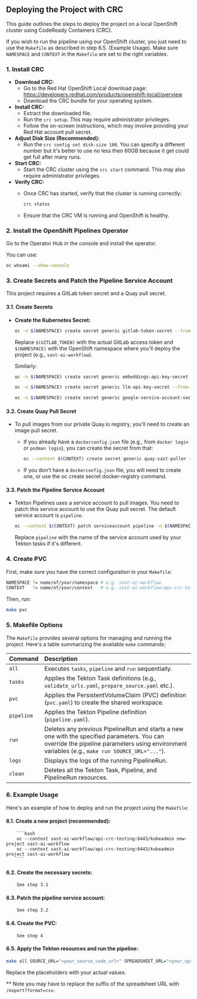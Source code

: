## Deploying the Project with CRC

This guide outlines the steps to deploy the project on a local OpenShift cluster using CodeReady Containers (CRC).

If you wish to run the pipeline using our OpenShift cluster, you just need to use the `Makefile` as described in step 6.5. (Example Usage). Make sure `NAMESPACE` and `CONTEXT` in the `Makefile` are set to the right variables.

### 1. Install CRC

   * **Download CRC:**
        * Go to the Red Hat OpenShift Local download page: https://developers.redhat.com/products/openshift-local/overview
        * Download the CRC bundle for your operating system.
   * **Install CRC:**
        * Extract the downloaded file.
        * Run the `crc setup`. This may require administrator privileges.
        * Follow the on-screen instructions, which may involve providing your Red Hat account pull secret.
   * **Adjust Disk Size (Recommended):**
        * Run the `crc config set disk-size 100`. You can specify a different number but it's better to use no less then 60GB because it get could get full after many runs.
   * **Start CRC:**
        * Start the CRC cluster using the `crc start` command. This may also require administrator privileges.
   * **Verify CRC:**
        * Once CRC has started, verify that the cluster is running correctly:

            ```bash
            crc status
            ```

        * Ensure that the CRC VM is running and OpenShift is healthy.

### 2. Install the OpenShift Pipelines Operator

Go to the Operator Hub in the console and install the operator.

You can use:

```bash
oc whoami --show-console
```
     

### 3. Create Secrets and Patch the Pipeline Service Account

   This project requires a GitLab token secret and a Quay pull secret.

   #### 3.1. Create Secrets
   * **Create the Kubernetes Secret:**

        ```bash
        oc -n $(NAMESPACE) create secret generic gitlab-token-secret --from-literal=gitlab_token="$(GITLAB_TOKEN)"
        ```

        Replace `$(GITLAB_TOKEN)` with the actual GitLab access token and `$(NAMESPACE)` with the OpenShift namespace where you'll deploy the project (e.g., `sast-ai-workflow`).

        Similarly:

        ```bash
        oc -n $(NAMESPACE) create secret generic embeddings-api-key-secret --from-literal=api_key="$(EMBEDDINGS_API_KEY)"
        ```

        ```bash
        oc -n $(NAMESPACE) create secret generic llm-api-key-secret --from-literal=api_key="$(LLM_API_KEY)"
        ```

        ```bash
        oc -n $(NAMESPACE) create secret generic google-service-account-secret --from-file=service_account.json=/path/to/google/service/account/secret.json
        ```

   #### 3.2. Create Quay Pull Secret

   * To pull images from our private Quay.io registry, you'll need to create an image pull secret.
        * If you already have a `dockerconfig.json` file (e.g., from `docker login` or `podman login`), you can create the secret from that:

            ```bash
            oc --context $(CONTEXT) create secret generic quay-sast-puller --from-file=.dockerconfigjson=$XDG_RUNTIME_DIR/containers/auth.json --type=kubernetes.io/dockerconfigjson -n $(NAMESPACE)
            ```

        * If you don't have a `dockerconfig.json` file, you will need to create one, or use the oc create secret docker-registry command.
   #### 3.3. Patch the Pipeline Service Account

   * Tekton Pipelines uses a service account to pull images. You need to patch this service account to use the Quay pull secret. The default service account is `pipeline`.

        ```bash
        oc --context $(CONTEXT) patch serviceaccount pipeline -n $(NAMESPACE) -p '{"imagePullSecrets": [{"name": "quay-sast-puller"}]}'
        ```

        Replace `pipeline` with the name of the service account used by your Tekton tasks if it's different.

### 4. Create PVC

   First, make sure you have the correct configuration in your `Makefile`:

```bash
NAMESPACE ?= name/of/your/namespace # e.g. sast-ai-workflow
CONTEXT   ?= name/of/your/context   # e.g. sast-ai-workflow/api-crc-testing:6443/kubeadmin
```

   Then, run:

```bash
make pvc
```

### 5. Makefile Options

   The `Makefile` provides several options for managing and running the project. Here's a table summarizing the available `make` commands:

   | Command       | Description                                                                                                                                                                                                                                                                                                                                                                                                                                                                                                                                                                                                                                                                                                                                                                                   |
   | :------------ | :------------------------------------------------------------------------------------------------------------------------------------------------------------------------------------------------------------------------------------------------------------------------------------------------------------------------------------------------------------------------------------------------------------------------------------------------------------------------------------------------------------------------------------------------------------------------------------------------------------------------------------------------------------------------------------------------------------------------------------------------------------------------------------------ |
   | `all`         | Executes `tasks`, `pipeline` and `run` sequentially.                                                                                                                                                                                                                                                                                                                                                                                                                                                                                                                                                                                                                                                                                                                               |
   | `tasks`       | Applies the Tekton Task definitions (e.g., `validate_urls.yaml`, `prepare_source.yaml` etc.).                                                                                                                                                                                                                                                                                                                                                                                                                                                                                                                                                                                                                                                                                                    |
   | `pvc`         | Applies the PersistentVolumeClaim (PVC) definition (`pvc.yaml`) to create the shared workspace.                                                                                                                                                                                                                                                                                                                                                                                                                                                                                                                                                                                                                                                                                              |
   | `pipeline`    | Applies the Tekton Pipeline definition (`pipeline.yaml`).                                                                                                                                                                                                                                                                                                                                                                                                                                                                                                                                                                                                                                                                                                                                   |
   | `run`         | Deletes any previous PipelineRun and starts a new one with the specified parameters. You can override the pipeline parameters using environment variables (e.g., `make run SOURCE_URL="..."`).                                                                                                                                                                                                                                                                                                                                                                                                                                                                                                                                                                                            |
   | `logs`        | Displays the logs of the running PipelineRun.                                                                                                                                                                                                                                                                                                                                                                                                                                                                                                                                                                                                                                                                                                                                              |
   | `clean`       | Deletes all the Tekton Task, Pipeline, and PipelineRun resources.                                                                                                                                                                                                                                                                                                                                                                                                                                                                                                                                                                                                                                                                                                                           |

### 6. Example Usage

   Here's an example of how to deploy and run the project using the `Makefile`:

   #### 6.1.  **Create a new project (recommended):**

        ```bash
        oc --context sast-ai-workflow/api-crc-testing:6443/kubeadmin new-project sast-ai-workflow
        oc --context sast-ai-workflow/api-crc-testing:6443/kubeadmin project sast-ai-workflow
        ```

   #### 6.2.  **Create the necessary secrets:**

        See step 3.1

   #### 6.3.  **Patch the pipeline service account:**

        See step 3.2

   #### 6.4.  **Create the PVC:**

        See step 4

   #### 6.5.  **Apply the Tekton resources and run the pipeline:**

```bash
make all SOURCE_URL="<your_source_code_url>" SPREADSHEET_URL="<your_spreadsheet_url>"** FALSE_POSITIVES_URL="<your_false_positives_url>" LLM_URL="<your_llm_url>" LLM_MODEL_NAME="<your_llm_model_name>" EMBEDDINGS_LLM_URL="<your_embeddings_llm_url>" EMBEDDINGS_LLM_MODEL_NAME="<your_embeddings_llm_model_name>" PROJECT_NAME="<your_project_name>" PROJECT_VERSION="<your_project_version>"
```

Replace the placeholders with your actual values.

** Note you may have to replace the suffix of the spreadsheet URL with `/export?format=csv`.

